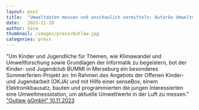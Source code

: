 ```yaml
---
layout: post
title:  "Umweltdaten messen und anschaulich vermitteln: Autarke Umweltmessstation für Jugendclub Bummi"
date:   2023-11-10
author: Gina
thumbnail: /images/press/Outlaw.jpg
categories: press
---
```

"Um Kinder und Jugendliche für Themen, wie Klimawandel und Umweltforschung sowie Grundlagen der Informatik zu begeistern, bot der Kinder- und Jugendclub BUMMI in Merseburg ein besonderes Sommerferien-Projekt an: Im Rahmen des Angebots der Offenen Kinder- und Jugendarbeit (OKJA) und mit Hilfe einer senseBox, einem Elektronikbausatz, bauten und programmierten die jungen Interessierten eine Umweltmessstation, um aktuelle Umweltwerte in der Luft zu messen."
<a href="https://www.outlaw-ggmbh.de/artikel/umweltdaten-messen-und-anschaulich-vermitteln-kids-und-jugendliche-des-bummi-bauen-autarke-umweltmessstation">"Outlaw gGmbH" 10.11.2023</a>
